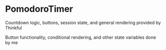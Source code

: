 # PomodoroTimer

Countdown logic, buttons, session state, and general rendering provided by Thinkful

Button functionality, conditional rendering, and other state variables done by me
